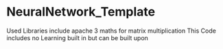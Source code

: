 # NeuralNetwork_Template
 Used Libraries include apache 3 maths for matrix multiplication
 This Code includes no Learning built in but can be built upon
